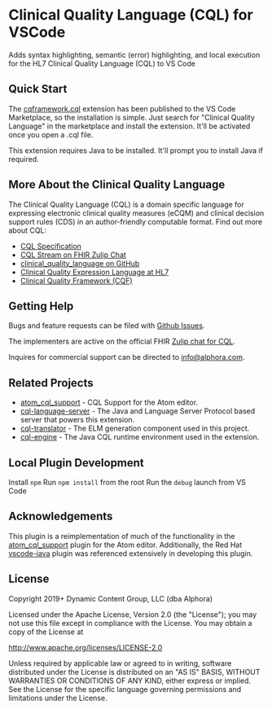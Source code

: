 # Clinical Quality Language (CQL) for VSCode

Adds syntax highlighting, semantic (error) highlighting, and local execution for the HL7 Clinical Quality Language (CQL) to VS Code

## Quick Start

The [cqframework.cql](https://marketplace.visualstudio.com/items?itemName=cqframework.cql) extension has been published to the VS Code Marketplace, so the installation is simple. Just search for "Clinical Quality Language" in the marketplace and install the extension. It'll be activated once you open a .cql file.

This extension requires Java to be installed. It'll prompt you to install Java if required.

## More About the Clinical Quality Language

The Clinical Quality Language (CQL) is a domain specific language for expressing
electronic clinical quality measures (eCQM) and clinical decision support rules
(CDS) in an author-friendly computable format. Find out more about CQL:

* [CQL Specification](http://cql.hl7.org)
* [CQL Stream on FHIR Zulip Chat](https://chat.fhir.org/#narrow/stream/179220-cql)
* [clinical_quality_language on GitHub](https://github.com/cqframework/clinical_quality_language)
* [Clinical Quality Expression Language at HL7](http://www.hl7.org/special/Committees/projman/searchableProjectIndex.cfm?action=view&ProjectNumber=1108)
* [Clinical Quality Framework (CQF)](https://confluence.hl7.org/display/CQIWC/Clinical+Quality+Framework)

## Getting Help

Bugs and feature requests can be filed with [Github Issues](https://github.com/cqframework/vscode-cql/issues).

The implementers are active on the official FHIR [Zulip chat for CQL](https://chat.fhir.org/#narrow/stream/179220-cql).

Inquires for commercial support can be directed to [info@alphora.com](info@alphora.com).

## Related Projects

* [atom_cql_support](https://github.com/cqframework/atom_cql_support) - CQL Support for the Atom editor.
* [cql-language-server](https://github.com/DBCG/cql-language-server) - The Java and Language Server Protocol based server that powers this extension.
* [cql-translator](https://github.com/cqframework/clinical_quality_language/tree/master/Src/java/cql-to-elm) - The ELM generation component used in this project.
* [cql-engine](https://github.com/DBCG/cql_engine) - The Java CQL runtime environment used in the extension.

## Local Plugin Development

Install `npm`
Run `npm install` from the root
Run the `debug` launch from VS Code

## Acknowledgements

This plugin is a reimplementation of much of the functionality in the [atom_cql_support](https://github.com/cqframework/atom_cql_support) plugin for the Atom editor. Additionally, the Red Hat [vscode-java](https://github.com/redhat-developer/vscode-java) plugin was referenced extensively in developing this plugin.

## License

Copyright 2019+ Dynamic Content Group, LLC (dba Alphora)

Licensed under the Apache License, Version 2.0 (the "License"); you may not use this file except in compliance with the License. You may obtain a copy of the License at

<http://www.apache.org/licenses/LICENSE-2.0>

Unless required by applicable law or agreed to in writing, software distributed under the License is distributed on an "AS IS" BASIS, WITHOUT WARRANTIES OR CONDITIONS OF ANY KIND, either express or implied. See the License for the specific language governing permissions and limitations under the License.
